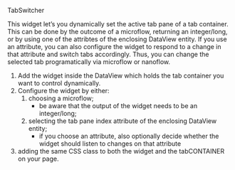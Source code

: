 TabSwitcher

This widget let’s you dynamically set the active tab pane of a tab container. 
This can be done by the outcome of a microflow, returning an integer/long, or by using one of the attribtes of the enclosing DataView entity. If you use an attribute, you can also configure the widget to respond to a change in that attribute and switch tabs accordingly. Thus, you can change the selected tab programatically via microflow or nanoflow.

1. Add the widget inside the DataView which holds the tab container you want to control dynamically.
2. Configure the widget by either:
   1. choosing a microflow;
      * be aware that the output of the widget needs to be an integer/long;
   2. selecting the tab pane index attribute of the enclosing DataView entity;
      * if you choose an attribute, also optionally decide whether the widget should listen to changes on that attribute
3. adding the same CSS class to both the widget and the tabCONTAINER on your page. 
